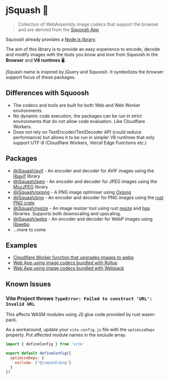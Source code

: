 # jSquash 🥝

> Collection of WebAssembly image codecs that support the browser and are derived from the [Squoosh App](https://github.com/GoogleChromeLabs/squoosh)

Squoosh already provides a [Node.js library](https://github.com/GoogleChromeLabs/squoosh/tree/dev/libsquoosh).

The aim of this library is to provide an easy experience to encode, decode and modify images with the tools you know and love from Squoosh in the **Browser** and **V8 runtimes** 🖥️.

jSquash name is inspired by jQuery and Squoosh. It symbolizes the browser support focus of these packages.

## Differences with Squoosh

- The codecs and tools are built for both Web and Web Worker environments
- No dynamic code execution, the packages can be run in strict environments that do not allow code evaluation. Like Cloudflare Workers.
- Does not rely on TextEncoder/TextDecoder API (could reduce performance) but allows it to be run in simpler V8 runtimes that only support UTF-8 (Cloudflare Workers, Vercel Edge Functions etc.)

## Packages

- [@jSquash/avif](/packages/avif) - An encoder and decoder for AVIF images using the [libavif](https://github.com/AOMediaCodec/libavif) library
- [@jSquash/jpeg](/packages/jpeg) - An encoder and decoder for JPEG images using the [MozJPEG](https://github.com/mozilla/mozjpeg) library
- [@jSquash/oxipng](/packages/oxipng) - A PNG image optimiser using [Oxipng](https://github.com/shssoichiro/oxipng)
- [@jSquash/png](/packages/png) - An encoder and decoder for PNG images using the [rust PNG crate](https://docs.rs/png/0.11.0/png/)
- [@jSquash/resize](/packages/resize) - An image resizer tool using rust [resize](https://github.com/PistonDevelopers/resize) and [hqx](https://github.com/CryZe/wasmboy-rs/tree/master/hqx) libraries. Supports both downscaling and upscaling.
- [@jSquash/webp](/packages/webp) - An encoder and decoder for WebP images using [libwebp](https://github.com/webmproject/libwebp)
- ...more to come

## Examples

- [Cloudflare Worker function that upgrades images to webp](/examples/cloudflare-worker)
- [Web App using image codecs bundled with Rollup](/examples/with-rollup)
- [Web App using image codecs bundled with Webpack](/examples/with-webpack)

## Known Issues

### Vite Project throws `TypeError: Failed to construct 'URL': Invalid URL`

This affects WASM modules using JS glue code provided by rust wasm-pack.

As a workaround, update your `vite.config.js` file with the `optimizeDeps` property. Put affected module names in the exclude array.

```js
import { defineConfig } from 'vite'

export default defineConfig({
  optimizeDeps: {
    exclude: ["@jsquash/png"]
  }
})
```
